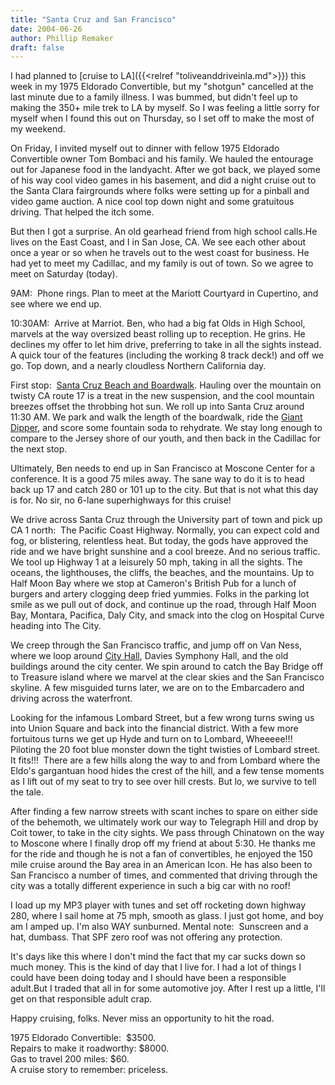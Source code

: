 ```yaml
---
title: "Santa Cruz and San Francisco"
date: 2004-06-26
author: Phillip Remaker
draft: false
---
```


I had planned to [cruise to LA]({{<relref "toliveanddriveinla.md">}}) this week in my 1975 Eldorado Convertible, but my "shotgun" cancelled at the last minute due to a family illness. I was bummed, but didn't feel up to making the 350+ mile trek to LA by myself. So I was feeling a little sorry for myself when I found this out on Thursday, so I set off to make the most of my weekend.  

On Friday, I invited myself out to dinner with fellow 1975 Eldorado Convertible owner Tom Bombaci and his family. We hauled the entourage out for Japanese food in the landyacht. After we got back, we played some of his way cool video games in his basement, and did a night cruise out to the Santa Clara fairgrounds where folks were setting up for a pinball and video game auction. A nice cool top down night and some gratuitous driving. That helped the itch some.  

But then I got a surprise. An old gearhead friend from high school calls.He lives on the East Coast, and I in San Jose, CA. We see each other about once a year or so when he travels out to the west coast for business. He had yet to meet my Cadillac, and my family is out of town. So we agree to meet on Saturday (today).  

9AM:  Phone rings. Plan to meet at the Mariott Courtyard in Cupertino, and see where we end up.  

10:30AM:  Arrive at Marriot. Ben, who had a big fat Olds in High School, marvels at the way oversized beast rolling up to reception. He grins. He declines my offer to let him drive, preferring to take in all the sights instead. A quick tour of the features (including the working 8 track deck!) and off we go. Top down, and a nearly cloudless Northern California day.  

First stop:  [Santa Cruz Beach and Boardwalk](http://www.beachboardwalk.com). Hauling over the mountain on twisty CA route 17 is a treat in the new suspension, and the cool mountain breezes offset the throbbing hot sun. We roll up into Santa Cruz around 11:30 AM. We park and walk the length of the boardwalk, ride the [Giant Dipper](http://www.beachboardwalk.com/Giant-Dipper), and score some fountain soda to rehydrate. We stay long enough to compare to the Jersey shore of our youth, and then back in the Cadillac for the next stop.  

Ultimately, Ben needs to end up in San Francisco at Moscone Center for a conference. It is a good 75 miles away. The sane way to do it is to head back up 17 and catch 280 or 101 up to the city. But that is not what this day is for. No sir, no 6-lane superhighways for this cruise!  

We drive across Santa Cruz through the University part of town and pick up CA 1 north:  The Pacific Coast Highway. Normally, you can expect cold and fog, or blistering, relentless heat. But today, the gods have approved the ride and we have bright sunshine and a cool breeze. And no serious traffic. We tool up Highway 1 at a leisurely 50 mph, taking in all the sights. The oceans, the lighthouses, the cliffs, the beaches, and the mountains. Up to Half Moon Bay where we stop at Cameron's British Pub for a lunch of burgers and artery clogging deep fried yummies. Folks in the parking lot smile as we pull out of dock, and continue up the road, through Half Moon Bay, Montara, Pacifica, Daly City, and smack into the clog on Hospital Curve heading into The City.  

We creep through the San Francisco traffic, and jump off on Van Ness, where we loop around [City Hall](https://sfgov.org/cityhall/), Davies Symphony Hall, and the old buildings around the city center. We spin around to catch the Bay Bridge off to Treasure island where we marvel at the clear skies and the San Francisco skyline. A few misguided turns later, we are on to the Embarcadero and driving across the waterfront.  

Looking for the infamous Lombard Street, but a few wrong turns swing us into Union Square and back into the financial district. With a few more fortuitous turns we get up Hyde and turn on to Lombard, Wheeeee!!! Piloting the 20 foot blue monster down the tight twisties of Lombard street. It fits!!!  There are a few hills along the way to and from Lombard where the Eldo's gargantuan hood hides the crest of the hill, and a few tense moments as I lift out of my seat to try to see over hill crests. But lo, we survive to tell the tale.  

After finding a few narrow streets with scant inches to spare on either side of the behemoth, we ultimately work our way to Telegraph Hill and drop by Coit tower, to take in the city sights. We pass through Chinatown on the way to Moscone where I finally drop off my friend at about 5:30. He thanks me for the ride and though he is not a fan of convertibles, he enjoyed the 150 mile cruise around the Bay area in an American Icon. He has also been to San Francisco a number of times, and commented that driving through the city was a totally different experience in such a big car with no roof!  

I load up my MP3 player with tunes and set off rocketing down highway 280, where I sail home at 75 mph, smooth as glass. I just got home, and boy am I amped up. I'm also WAY sunburned. Mental note:  Sunscreen and a hat, dumbass. That SPF zero roof was not offering any protection.  

It's days like this where I don't mind the fact that my car sucks down so much money. This is the kind of day that I live for. I had a lot of things I could have been doing today and I should have been a responsible adult.But I traded that all in for some automotive joy. After I rest up a little, I'll get on that responsible adult crap.  

Happy cruising, folks. Never miss an opportunity to hit the road.  

1975 Eldorado Convertible:  $3500.  
Repairs to make it roadworthy: $8000.  
Gas to travel 200 miles: $60.  
A cruise story to remember: priceless.  
